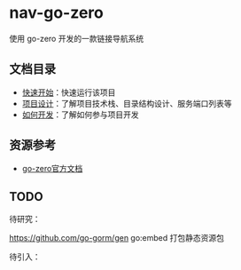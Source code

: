 # nav-go-zero

使用 go-zero 开发的一款链接导航系统


## 文档目录

- [快速开始](./docs/quick-start/快速开始.md)：快速运行该项目
- [项目设计](./docs/design/项目设计.md)：了解项目技术栈、目录结构设计、服务端口列表等
- [如何开发](./docs/快速开始.md)：了解如何参与项目开发


## 资源参考

- [go-zero官方文档](https://go-zero.dev/cn/)


## TODO

待研究：

https://github.com/go-gorm/gen
go:embed 打包静态资源包

待引入：
